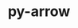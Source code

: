 ---
title: "py-arrow"
layout: cache
categories: [package, develop-2024-02-04]
meta: {"versions": ["1.2.3"], "compilers": ["gcc@=11.1.0", "gcc@=11.4.0", "gcc@=9.4.0", "oneapi@=2024.0.0"], "oss": ["ubuntu20.04", "ubuntu22.04"], "platforms": ["linux"], "targets": ["neoverse_v1", "neoverse_v2", "ppc64le", "x86_64_v3"], "stacks": ["data-vis-sdk", "e4s", "e4s-neoverse-v2", "e4s-neoverse_v1", "e4s-oneapi", "e4s-power", "root"], "num_specs": 6, "num_specs_by_stack": {"e4s-neoverse_v1": 1, "root": 6, "e4s-power": 1, "data-vis-sdk": 1, "e4s": 1, "e4s-neoverse-v2": 1, "e4s-oneapi": 1}}
spec_details: [{"hash": "74autj3w2rvzzbxjrlyjx4a7vio5kxtr", "compiler": "gcc@=11.4.0", "versions": ["1.2.3"], "os": "ubuntu20.04", "platform": "linux", "target": "neoverse_v1", "variants": ["build_system=python_pip"], "stacks": ["e4s-neoverse_v1", "root"], "size": "-", "tarball": "https://binaries.spack.io/releases/develop-2024-02-04/build_cache/linux-ubuntu20.04-neoverse_v1/gcc-11.4.0/py-arrow-1.2.3/linux-ubuntu20.04-neoverse_v1-gcc-11.4.0-py-arrow-1.2.3-74autj3w2rvzzbxjrlyjx4a7vio5kxtr.spack"}, {"hash": "elmgst6e7ouh2uh6ijhiirpk3k5rh46o", "compiler": "gcc@=9.4.0", "versions": ["1.2.3"], "os": "ubuntu20.04", "platform": "linux", "target": "ppc64le", "variants": ["build_system=python_pip"], "stacks": ["root", "e4s-power"], "size": "-", "tarball": "https://binaries.spack.io/releases/develop-2024-02-04/build_cache/linux-ubuntu20.04-ppc64le/gcc-9.4.0/py-arrow-1.2.3/linux-ubuntu20.04-ppc64le-gcc-9.4.0-py-arrow-1.2.3-elmgst6e7ouh2uh6ijhiirpk3k5rh46o.spack"}, {"hash": "l6gr3nc7gsnl5k5rpuxz2woeqvjtyxv6", "compiler": "gcc@=11.1.0", "versions": ["1.2.3"], "os": "ubuntu20.04", "platform": "linux", "target": "x86_64_v3", "variants": ["build_system=python_pip"], "stacks": ["root", "data-vis-sdk"], "size": "-", "tarball": "https://binaries.spack.io/releases/develop-2024-02-04/build_cache/linux-ubuntu20.04-x86_64_v3/gcc-11.1.0/py-arrow-1.2.3/linux-ubuntu20.04-x86_64_v3-gcc-11.1.0-py-arrow-1.2.3-l6gr3nc7gsnl5k5rpuxz2woeqvjtyxv6.spack"}, {"hash": "f4w5o3nyu7a6r2ocrvflx7lvdkzeywhy", "compiler": "gcc@=11.4.0", "versions": ["1.2.3"], "os": "ubuntu20.04", "platform": "linux", "target": "x86_64_v3", "variants": ["build_system=python_pip"], "stacks": ["root", "e4s"], "size": "-", "tarball": "https://binaries.spack.io/releases/develop-2024-02-04/build_cache/linux-ubuntu20.04-x86_64_v3/gcc-11.4.0/py-arrow-1.2.3/linux-ubuntu20.04-x86_64_v3-gcc-11.4.0-py-arrow-1.2.3-f4w5o3nyu7a6r2ocrvflx7lvdkzeywhy.spack"}, {"hash": "5tm52nmy4wtbbmgauo4hfzim6766wmn4", "compiler": "gcc@=11.4.0", "versions": ["1.2.3"], "os": "ubuntu22.04", "platform": "linux", "target": "neoverse_v2", "variants": ["build_system=python_pip"], "stacks": ["root", "e4s-neoverse-v2"], "size": "-", "tarball": "https://binaries.spack.io/releases/develop-2024-02-04/build_cache/linux-ubuntu22.04-neoverse_v2/gcc-11.4.0/py-arrow-1.2.3/linux-ubuntu22.04-neoverse_v2-gcc-11.4.0-py-arrow-1.2.3-5tm52nmy4wtbbmgauo4hfzim6766wmn4.spack"}, {"hash": "5krscvd744qy3dwobhz5x5p4i2m5b2yw", "compiler": "oneapi@=2024.0.0", "versions": ["1.2.3"], "os": "ubuntu22.04", "platform": "linux", "target": "x86_64_v3", "variants": ["build_system=python_pip"], "stacks": ["root", "e4s-oneapi"], "size": "-", "tarball": "https://binaries.spack.io/releases/develop-2024-02-04/build_cache/linux-ubuntu22.04-x86_64_v3/oneapi-2024.0.0/py-arrow-1.2.3/linux-ubuntu22.04-x86_64_v3-oneapi-2024.0.0-py-arrow-1.2.3-5krscvd744qy3dwobhz5x5p4i2m5b2yw.spack"}]
---